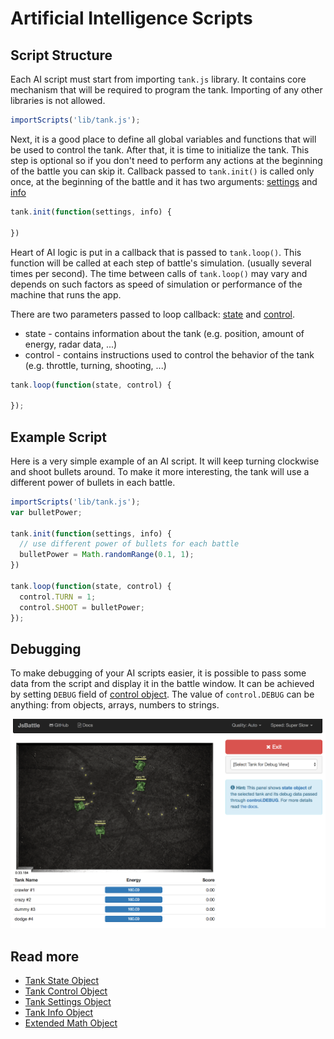 # Artificial Intelligence Scripts

## Script Structure

Each AI script must start from importing `tank.js` library. It contains core mechanism that will be required to program the tank. Importing of any other libraries is not allowed.

```javascript
importScripts('lib/tank.js');
```

Next, it is a good place to define all global variables and functions that will be used to control the tank. After that, it is time to initialize the tank. This step is optional so if you don't need to perform any actions at the beginning of the battle you can skip it. Callback passed to `tank.init()` is called only once, at the beginning of the battle and it has two arguments: [settings](/docs/manual/tank_settings_object.md) and [info](/docs/manual/tank_info_object.md)

```javascript
tank.init(function(settings, info) {

})
```

Heart of AI logic is put in a callback that is passed to `tank.loop()`. This function will be called at each step of battle's simulation. (usually several times per second). The time between calls of `tank.loop()` may vary and depends on such factors as speed of simulation or performance of the machine that runs the app.

There are two parameters passed to loop callback: [state](/docs/manual/tank_state_object.md) and [control](/docs/manual/tank_control_object.md).

* state - contains information about the tank (e.g. position, amount of energy, radar data, ...)
* control - contains instructions used to control the behavior of the tank (e.g. throttle, turning, shooting, ...)

```javascript
tank.loop(function(state, control) {

});
```

## Example Script

Here is a very simple example of an AI script. It will keep turning clockwise and shoot bullets around. To make it more interesting, the tank will use a different power of bullets in each battle.

```javascript
importScripts('lib/tank.js');
var bulletPower;

tank.init(function(settings, info) {
  // use different power of bullets for each battle
  bulletPower = Math.randomRange(0.1, 1);
})

tank.loop(function(state, control) {
  control.TURN = 1;
  control.SHOOT = bulletPower;
});
```

## Debugging

To make debugging of your AI scripts easier, it is possible to pass some data from the script and display it in the battle window. It can be achieved by setting `DEBUG` field of [control object](/docs/manual/tank_control_object.md). The value of `control.DEBUG` can be anything: from objects, arrays, numbers to strings.

![alt text](/docs/img/battle_screen_001.png)

## Read more

- [Tank State Object](/docs/manual/tank_state_object.md)
- [Tank Control Object](/docs/manual/tank_control_object.md)
- [Tank Settings Object](/docs/manual/tank_settings_object.md)
- [Tank Info Object](/docs/manual/tank_info_object.md)
- [Extended Math Object](/docs/manual/extended_math.md)
